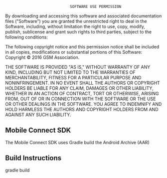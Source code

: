                                  SOFTWARE USE PERMISSION

By downloading and accessing this software and associated documentation files ("Software") you are granted the
unrestricted right to deal in the Software, including, without limitation the right to use, copy, modify, publish,
sublicense and grant such rights to third parties, subject to the following conditions:

The following copyright notice and this permission notice shall be included in all copies, modifications or
substantial portions of this Software: Copyright © 2016 GSM Association.

THE SOFTWARE IS PROVIDED "AS IS," WITHOUT WARRANTY OF ANY KIND, INCLUDING BUT NOT LIMITED TO THE WARRANTIES OF
MERCHANTABILITY, FITNESS FOR A PARTICULAR PURPOSE AND NONINFRINGEMENT. IN NO EVENT SHALL THE AUTHORS OR COPYRIGHT
HOLDERS BE LIABLE FOR ANY CLAIM, DAMAGES OR OTHER LIABILITY, WHETHER IN AN ACTION OF CONTRACT, TORT OR OTHERWISE,
ARISING FROM, OUT OF OR IN CONNECTION WITH THE SOFTWARE OR THE USE OR OTHER DEALINGS IN THE SOFTWARE. YOU
AGREE TO INDEMNIFY AND HOLD HARMLESS THE AUTHORS AND COPYRIGHT HOLDERS FROM AND AGAINST ANY SUCH LIABILITY.


Mobile Connect SDK
------------------

The Mobile Connect SDK uses Gradle build the Android Archive (AAR)

Build Instructions
------------------

gradle build

